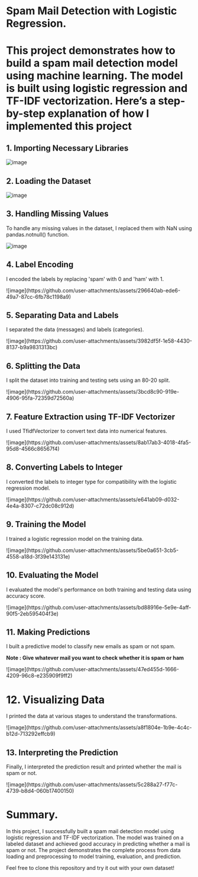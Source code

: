 <H1>Spam Mail Detection with Logistic Regression.<H1>
<p>This project demonstrates how to build a spam mail detection model using machine learning. The model is built using logistic regression and TF-IDF vectorization. Here’s a step-by-step explanation of how I implemented this project</p>
<H2>1. Importing Necessary Libraries</H2>

![image](https://github.com/user-attachments/assets/5ebba0be-117b-4368-9246-a4d9af533140)

<H2>2. Loading the Dataset</H2>

![image](https://github.com/user-attachments/assets/8ad74b0c-395a-4c97-aaa6-aa7beab8a7dc)

<H2>3. Handling Missing Values</H2>
<p>To handle any missing values in the dataset, I replaced them with NaN using pandas.notnull() function.</p>

![image](https://github.com/user-attachments/assets/7c9d2b0d-d4e1-4ecb-a53b-235b0b3f8e17)
<H2>4. Label Encoding</H2>
<p>I encoded the labels by replacing 'spam' with 0 and 'ham' with 1.</p>
![image](https://github.com/user-attachments/assets/296640ab-ede6-49a7-87cc-6fb78c1198a9)

<H2>5. Separating Data and Labels</H2>
<p>I separated the data (messages) and labels (categories).</p>
![image](https://github.com/user-attachments/assets/3982df5f-1e58-4430-8137-b9a9831313bc)

<H2>6. Splitting the Data</H2>
<p>I split the dataset into training and testing sets using an 80-20 split.</p>
![image](https://github.com/user-attachments/assets/3bcd8c90-919e-4906-95fa-72359d72560a)

<H2>7. Feature Extraction using TF-IDF Vectorizer</H2>
<p>I used TfidfVectorizer to convert text data into numerical features.</p>
![image](https://github.com/user-attachments/assets/8ab17ab3-4018-4fa5-95d8-4566c86567f4)

<H2>8. Converting Labels to Integer</H2>
<p>I converted the labels to integer type for compatibility with the logistic regression model.</p>
![image](https://github.com/user-attachments/assets/e641ab09-d032-4e4a-8307-c72dc08c912d)

<H2>9. Training the Model</H2>
<p>I trained a logistic regression model on the training data.</p>
![image](https://github.com/user-attachments/assets/5be0a651-3cb5-4558-a18d-3f39e143131e)

<H2>10. Evaluating the Model</H2>
<p>I evaluated the model's performance on both training and testing data using accuracy score.</p>
![image](https://github.com/user-attachments/assets/bd88916e-5e9e-4aff-90f5-2eb595404f3e)

<H2>11. Making Predictions</H2>
<p>I built a predictive model to classify new emails as spam or not spam.</p>
<p><strong>Note : Give whatever mail you want to check whether it is spam or ham</strong></p> 
![image](https://github.com/user-attachments/assets/47ed455d-1666-4209-96c8-e235909f9ff2)

<H1>12. Visualizing Data</H1>
<p>I printed the data at various stages to understand the transformations.</p>
![image](https://github.com/user-attachments/assets/a8f1804e-1b9e-4c4c-b12d-713292effcb9)

<H2>13. Interpreting the Prediction</H2>
<p>Finally, I interpreted the prediction result and printed whether the mail is spam or not.</p>
![image](https://github.com/user-attachments/assets/5c288a27-f77c-4739-b8d4-060b17400150)

<H1>Summary.</H1>
<p>In this project, I successfully built a spam mail detection model using logistic regression and TF-IDF vectorization. The model was trained on a labeled dataset and achieved good accuracy in predicting whether a mail is spam or not. The project demonstrates the complete process from data loading and preprocessing to model training, evaluation, and prediction.

Feel free to clone this repository and try it out with your own dataset!</p>





